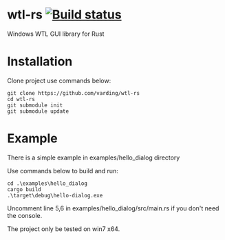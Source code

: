 wtl-rs  [![Build status](https://ci.appveyor.com/api/projects/status/u04gc0xdi89g4huj?svg=true)](https://ci.appveyor.com/project/varding/wtl-rs)
=====
Windows WTL GUI library for Rust

Installation
=====
Clone project use commands below:
```
git clone https://github.com/varding/wtl-rs
cd wtl-rs
git submodule init
git submodule update
```

Example
=====
There is a simple example in examples/hello_dialog  directory

Use commands below to build and run:
```
cd .\examples\hello_dialog
cargo build
.\target\debug\hello-dialog.exe
```

Uncomment line 5,6 in examples/hello_dialog/src/main.rs if you don't need the console.

The project only be tested on win7 x64.